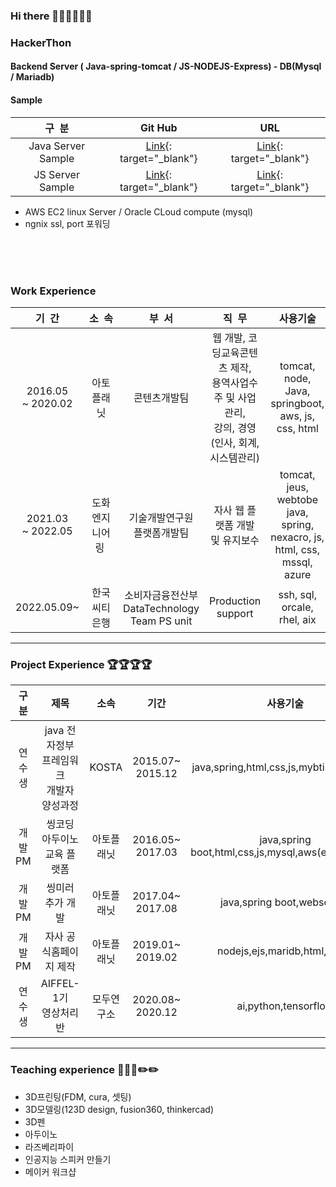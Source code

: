 ### Hi there 👋🐑🐑🐑🐑🐑

### HackerThon 
#### Backend Server ( Java-spring-tomcat / JS-NODEJS-Express) - DB(Mysql / Mariadb)
#### Sample
| 구&nbsp;&nbsp;분 | Git Hub | URL |
|:--------:|:-----:|:-----:|
|Java Server Sample|[Link](https://github.com/ittapa/2411-BackEnd_java){: target="_blank"}|[Link](https://jweb.qook.io){: target="_blank"}|
|JS Server Sample|[Link](https://github.com/ittapa/2411-BackEnd_js){: target="_blank"}|[Link](https://jsweb.qook.io){: target="_blank"}|

- AWS EC2 linux Server / Oracle CLoud compute (mysql)
- ngnix ssl, port 포워딩

<br/><br/><br/>

### Work Experience 
| 기&nbsp;&nbsp;간 | 소&nbsp;&nbsp;속 | 부&nbsp;&nbsp;서 | 직&nbsp;&nbsp;무 | 사용기술  |
|:------:|:----:|:-------:|:-------:|:-------:|
| 2016.05<br/>~ 2020.02 | 아토 플래닛    | 콘텐츠개발팀 | 웹 개발, 코딩교육콘텐츠 제작, <br/>용역사업수주 및 사업관리, <br/>강의, 경영(인사, 회계, 시스템관리) | tomcat, node, Java, springboot, <br/>aws, js, css, html|
| 2021.03<br/>~ 2022.05| 도화엔지니어링&nbsp; | 기술개발연구원<br/>플랫폼개발팀 | 자사 웹 플랫폼 개발 및 유지보수| tomcat, jeus, webtobe java, spring, <br/>nexacro, js, html, css, mssql, azure|
| 2022.05.09~          | 한국씨티은행| 소비자금융전산부 <br/> DataTechnology<br/>Team PS unit | Production support | ssh, sql, orcale, rhel, aix |

-----
### Project Experience 🏆🏆🏆🏆
| 구분 | 제목 | 소속 | 기간 | 사용기술  | etc|
|:---:|:----------:|:------:|:------:|:-----:|:-------:|
|연수생   |java 전자정부 프레임워크<br/> 개발자 양성과정|KOSTA|2015.07~<br/>2015.12|java,spring,html,css,js,mybtis,oracle,sql|[Link](https://github.com/ittapa/Tippingpoint){:target="_blank"}|
|개발PM   |씽코딩 아두이노 <br/>교육 플랫폼|아토플래닛|2016.05~<br/>2017.03|java,spring boot,html,css,js,mysql,aws(ec2,rds),svg |[Link](https://thingcoding.qook.io/){:target="_blank"} |
|개발PM   |씽미러 추가 개발         |아토플래닛|2017.04~<br/>2017.08|java,spring boot,websocket |[Link](https://thingcoding.qook.io/){:target="_blank"}|
|개발PM   |자사 공식홈페이지 제작   |아토플래닛|2019.01~<br/>2019.02|nodejs,ejs,maridb,html,css,js |[Link](https://ato.qook.io){:target="_blank"} |
|연수생   |AIFFEL-1기 <br/> 영상처리반|모두연구소|2020.08~<br/>2020.12|ai,python,tensorflow  |[Link](https://github.com/ittapa/AIFFEL_LSG){:target="_blank"}|

-----
### Teaching experience 📑📑📑✏️✏️
- 3D프린팅(FDM, cura, 셋팅)
- 3D모델링(123D design, fusion360, thinkercad)
- 3D펜
- 아두이노
- 라즈베리파이
- 인공지능 스피커 만들기
- 메이커 워크샵



<!--
**ittapa/ittapa** is a ✨ _special_ ✨ repository because its `README.md` (this file) appears on your GitHub profile.






Here are some ideas to get you started:

- 🔭 I’m currently working on ...
- 🌱 I’m currently learning ...
- 👯 I’m looking to collaborate on ...
- 🤔 I’m looking for help with ...
- 💬 Ask me about ...
- 📫 How to reach me: ...
- 😄 Pronouns: ...
- ⚡ Fun fact: ...
-->
